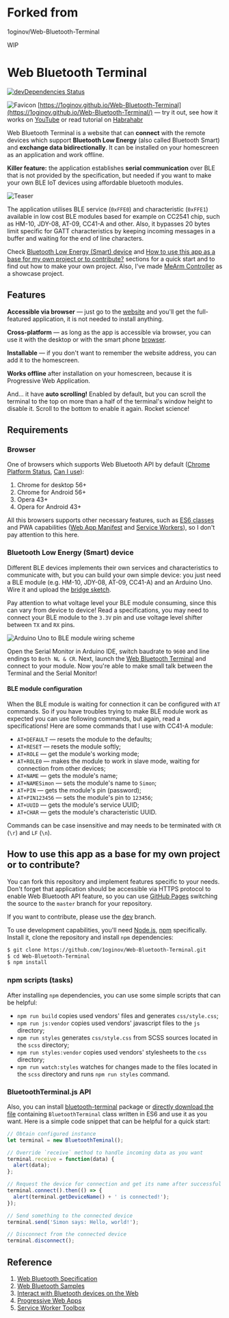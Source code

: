 # Forked from
1oginov/Web-Bluetooth-Terminal

WIP

# Web Bluetooth Terminal

[![devDependencies Status](https://david-dm.org/1oginov/Web-Bluetooth-Terminal/dev-status.svg)](https://david-dm.org/1oginov/Web-Bluetooth-Terminal?type=dev)

![Favicon](https://1oginov.github.io/Web-Bluetooth-Terminal/icons/favicon-16x16.png)
[https://1oginov.github.io/Web-Bluetooth-Terminal](https://1oginov.github.io/Web-Bluetooth-Terminal/) — try it out,
see how it works on [YouTube](https://www.youtube.com/watch?v=BNXN_931W_M) or read tutorial on
[Habrahabr](https://habrahabr.ru/post/339146/)

Web Bluetooth Terminal is a website that can **connect** with the remote devices which support **Bluetooth Low Energy**
(also called Bluetooth Smart) and **exchange data bidirectionally**. It can be installed on your homescreen as an
application and work offline.

**Killer feature:** the application establishes **serial communication** over BLE that is not provided by the
specification, but needed if you want to make your own BLE IoT devices using affordable bluetooth modules.

![Teaser](https://raw.githubusercontent.com/1oginov/Web-Bluetooth-Terminal/master/misc/Teaser.png)

The application utilises BLE service (`0xFFE0`) and characteristic (`0xFFE1`) available in low cost BLE modules based
for example on CC2541 chip, such as HM-10, JDY-08, AT-09, CC41-A and other. Also, it bypasses 20 bytes limit specific
for GATT characteristics by keeping incoming messages in a buffer and waiting for the end of line characters.

Check [Bluetooth Low Energy (Smart) device](#bluetooth-low-energy-smart-device) and
[How to use this app as a base for my own project or to contribute?](#how-to-use-this-app-as-a-base-for-my-own-project-or-to-contribute)
sections for a quick start and to find out how to make your own project. Also, I've made
[MeArm Controller](https://github.com/1oginov/MeArm-Controller) as a showcase project.

## Features

**Accessible via browser** — just go to the [website](https://1oginov.github.io/Web-Bluetooth-Terminal/) and you'll get
the full-featured application, it is not needed to install anything.

**Cross-platform** — as long as the app is accessible via browser, you can use it with the desktop or with the smart
phone [browser](#browser).

**Installable** — if you don't want to remember the website address, you can add it to the homescreen.

**Works offline** after installation on your homescreen, because it is Progressive Web Application.

And... it have **auto scrolling!** Enabled by default, but you can scroll the terminal to the top on more than a half of
the terminal's window height to disable it. Scroll to the bottom to enable it again. Rocket science!

## Requirements

### Browser

One of browsers which supports Web Bluetooth API by default
([Chrome Platform Status](https://www.chromestatus.com/feature/5264933985976320/),
[Can I use](http://caniuse.com/#feat=web-bluetooth)):

1. Chrome for desktop 56+
2. Chrome for Android 56+
3. Opera 43+
4. Opera for Android 43+

All this browsers supports other necessary features, such as [ES6 classes](http://caniuse.com/#feat=es6-class) and PWA
capabilities ([Web App Manifest](http://caniuse.com/#feat=web-app-manifest) and
[Service Workers](http://caniuse.com/#feat=serviceworkers)), so I don't pay attention to this here.

### Bluetooth Low Energy (Smart) device

Different BLE devices implements their own services and characteristics to communicate with, but you can build your own
simple device: you just need a BLE module (e.g. HM-10, JDY-08, AT-09, CC41-A) and an Arduino Uno. Wire it and upload the
[bridge sketch](https://raw.githubusercontent.com/1oginov/Web-Bluetooth-Terminal/master/misc/Arduino-Bridge/Arduino-Bridge.ino).

Pay attention to what voltage level your BLE module consuming, since this can vary from device to device! Read a
specifications, you may need to connect your BLE module to the `3.3V` pin and use voltage level shifter between `TX` and
`RX` pins.

![Arduino Uno to BLE module wiring scheme](https://raw.githubusercontent.com/1oginov/Web-Bluetooth-Terminal/master/misc/Arduino-Bridge/Scheme.png)

Open the Serial Monitor in Arduino IDE, switch baudrate to `9600` and line endings to `Both NL & CR`. Next, launch the
[Web Bluetooth Terminal](https://1oginov.github.io/Web-Bluetooth-Terminal/) and connect to your module. Now you're able
to make small talk between the Terminal and the Serial Monitor!

#### BLE module configuration

When the BLE module is waiting for connection it can be configured with `AT` commands. So if you have troubles trying to
make BLE module work as expected you can use following commands, but again, read a specifications! Here are some
commands that I use with CC41-A module:

* `AT+DEFAULT` — resets the module to the defaults;
* `AT+RESET` — resets the module softly;
* `AT+ROLE` — get the module's working mode;
* `AT+ROLE0` — makes the module to work in slave mode, waiting for connection from other devices;
* `AT+NAME` — gets the module's name;
* `AT+NAMESimon` — sets the module's name to `Simon`;
* `AT+PIN` — gets the module's pin (password);
* `AT+PIN123456` — sets the module's pin to `123456`;
* `AT+UUID` — gets the module's service UUID;
* `AT+CHAR` — gets the module's characteristic UUID.

Commands can be case insensitive and may needs to be terminated with `CR` (`\r`) and `LF` (`\n`).

## How to use this app as a base for my own project or to contribute?

You can fork this repository and implement features specific to your needs. Don't forget that application should be
accessible via HTTPS protocol to enable Web Bluetooth API feature, so you can use
[GitHub Pages](https://pages.github.com/) switching the source to the `master` branch for your repository.

If you want to contribute, please use the [dev](https://github.com/1oginov/Web-Bluetooth-Terminal/tree/dev/) branch. 

To use development capabilities, you'll need [Node.js](https://nodejs.org/), [npm](https://www.npmjs.com/) specifically.
Install it, clone the repository and install `npm` dependencies:

```sh
$ git clone https://github.com/1oginov/Web-Bluetooth-Terminal.git
$ cd Web-Bluetooth-Terminal
$ npm install
```

### npm scripts (tasks)

After installing `npm` dependencies, you can use some simple scripts that can be helpful:

* `npm run build` copies used vendors' files and generates `css/style.css`;
* `npm run js:vendor` copies used vendors' javascript files to the `js` directory;
* `npm run styles` generates `css/style.css` from SCSS sources located in the `scss` directory;
* `npm run styles:vendor` copies used vendors' stylesheets to the `css` directory;
* `npm run watch:styles` watches for changes made to the files located in the `scss` directory and runs `npm run styles`
command.

### BluetoothTerminal.js API

Also, you can install [bluetooth-terminal](https://github.com/danzenti/bluetooth-terminal) package or
[directly download the file](https://raw.githubusercontent.com/danzenti/bluetooth-terminal/master/BluetoothTerminal.js)
containing `BluetoothTerminal` class written in ES6 and use it as you want. Here is a simple code snippet that can be
helpful for a quick start:

```javascript
// Obtain configured instance
let terminal = new BluetoothTeminal();

// Override `receive` method to handle incoming data as you want
terminal.receive = function(data) {
  alert(data);
};

// Request the device for connection and get its name after successful connection
terminal.connect().then(() => {
  alert(terminal.getDeviceName() + ' is connected!');
});

// Send something to the connected device
terminal.send('Simon says: Hello, world!');

// Disconnect from the connected device
terminal.disconnect();
```

## Reference

1. [Web Bluetooth Specification](https://webbluetoothcg.github.io/web-bluetooth/)
2. [Web Bluetooth Samples](https://googlechrome.github.io/samples/web-bluetooth/)
3. [Interact with Bluetooth devices on the Web](https://developers.google.com/web/updates/2015/07/interact-with-ble-devices-on-the-web/)
4. [Progressive Web Apps](https://developers.google.com/web/progressive-web-apps/)
5. [Service Worker Toolbox](https://github.com/GoogleChromeLabs/sw-toolbox/)
